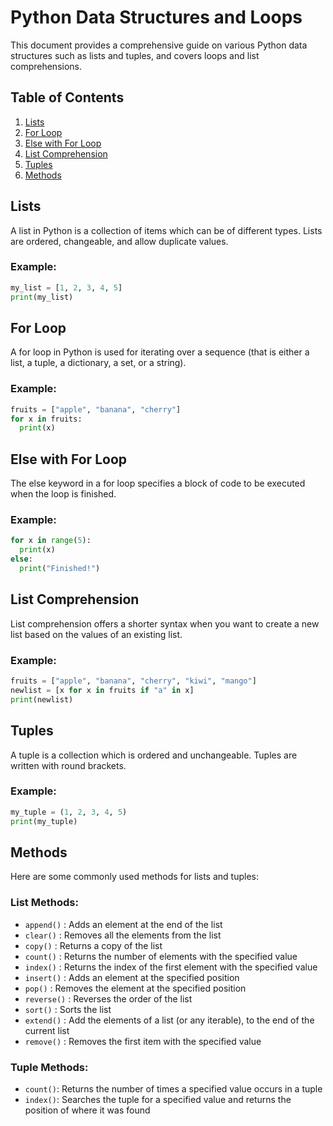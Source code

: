 # Python Data Structures and Loops

This document provides a comprehensive guide on various Python data structures such as lists and tuples, and covers loops and list comprehensions.

## Table of Contents
1. [Lists](#lists)
2. [For Loop](#for-loop)
3. [Else with For Loop](#else-with-for-loop)
4. [List Comprehension](#list-comprehension)
5. [Tuples](#tuples)
6. [Methods](#methods)

## Lists
A list in Python is a collection of items which can be of different types. Lists are ordered, changeable, and allow duplicate values.

### Example:
```python
my_list = [1, 2, 3, 4, 5]
print(my_list)
```

## For Loop
A for loop in Python is used for iterating over a sequence (that is either a list, a tuple, a dictionary, a set, or a string).

### Example:
```python
fruits = ["apple", "banana", "cherry"]
for x in fruits:
  print(x)
```

## Else with For Loop
The else keyword in a for loop specifies a block of code to be executed when the loop is finished.

### Example:
```python
for x in range(5):
  print(x)
else:
  print("Finished!")
```

## List Comprehension
List comprehension offers a shorter syntax when you want to create a new list based on the values of an existing list.

### Example:
```python
fruits = ["apple", "banana", "cherry", "kiwi", "mango"]
newlist = [x for x in fruits if "a" in x]
print(newlist)
```

## Tuples
A tuple is a collection which is ordered and unchangeable. Tuples are written with round brackets.

### Example:
```python
my_tuple = (1, 2, 3, 4, 5)
print(my_tuple)
```

## Methods
Here are some commonly used methods for lists and tuples:

### List Methods:
- `append()` : Adds an element at the end of the list
- `clear()` :	Removes all the elements from the list
- `copy()` :	Returns a copy of the list
- `count()` :	Returns the number of elements with the specified value
- `index()` :	Returns the index of the first element with the specified value
- `insert()` :	Adds an element at the specified position
- `pop()` :	Removes the element at the specified position
- `reverse()` :	Reverses the order of the list
- `sort()` :	Sorts the list
- `extend()` : Add the elements of a list (or any iterable), to the end of the current list
- `remove()` : Removes the first item with the specified value

### Tuple Methods:
- `count()`: Returns the number of times a specified value occurs in a tuple
- `index()`: Searches the tuple for a specified value and returns the position of where it was found